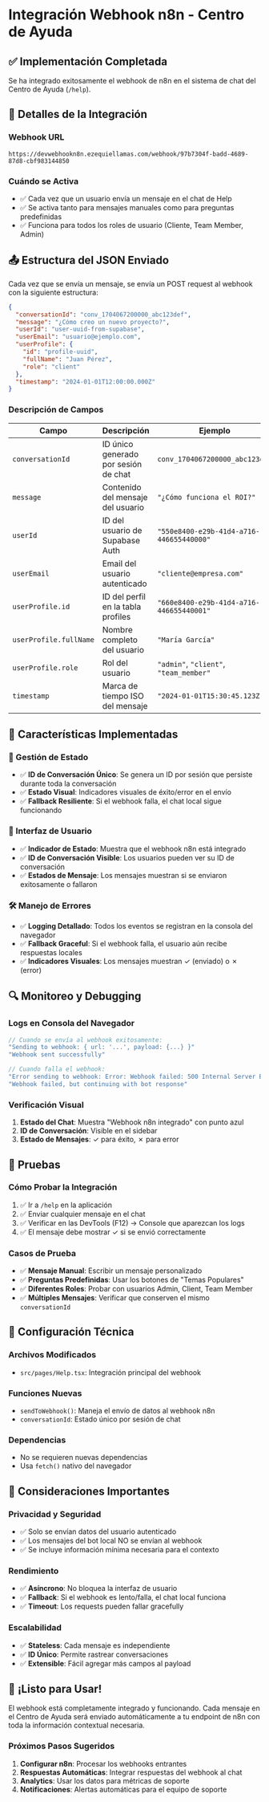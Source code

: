 # Integración Webhook n8n - Centro de Ayuda

## ✅ Implementación Completada

Se ha integrado exitosamente el webhook de n8n en el sistema de chat del Centro de Ayuda (`/help`).

## 🔗 Detalles de la Integración

### **Webhook URL**
```
https://devwebhookn8n.ezequiellamas.com/webhook/97b7304f-badd-4689-87d8-cbf983144850
```

### **Cuándo se Activa**
- ✅ Cada vez que un usuario envía un mensaje en el chat de Help
- ✅ Se activa tanto para mensajes manuales como para preguntas predefinidas
- ✅ Funciona para todos los roles de usuario (Cliente, Team Member, Admin)

## 📤 Estructura del JSON Enviado

Cada vez que se envía un mensaje, se envía un POST request al webhook con la siguiente estructura:

```json
{
  "conversationId": "conv_1704067200000_abc123def",
  "message": "¿Cómo creo un nuevo proyecto?",
  "userId": "user-uuid-from-supabase",
  "userEmail": "usuario@ejemplo.com",
  "userProfile": {
    "id": "profile-uuid",
    "fullName": "Juan Pérez",
    "role": "client"
  },
  "timestamp": "2024-01-01T12:00:00.000Z"
}
```

### **Descripción de Campos**

| Campo | Descripción | Ejemplo |
|-------|-------------|---------|
| `conversationId` | ID único generado por sesión de chat | `conv_1704067200000_abc123def` |
| `message` | Contenido del mensaje del usuario | `"¿Cómo funciona el ROI?"` |
| `userId` | ID del usuario de Supabase Auth | `"550e8400-e29b-41d4-a716-446655440000"` |
| `userEmail` | Email del usuario autenticado | `"cliente@empresa.com"` |
| `userProfile.id` | ID del perfil en la tabla profiles | `"660e8400-e29b-41d4-a716-446655440001"` |
| `userProfile.fullName` | Nombre completo del usuario | `"María García"` |
| `userProfile.role` | Rol del usuario | `"admin"`, `"client"`, `"team_member"` |
| `timestamp` | Marca de tiempo ISO del mensaje | `"2024-01-01T15:30:45.123Z"` |

## 🎯 Características Implementadas

### **🔄 Gestión de Estado**
- ✅ **ID de Conversación Único**: Se genera un ID por sesión que persiste durante toda la conversación
- ✅ **Estado Visual**: Indicadores visuales de éxito/error en el envío
- ✅ **Fallback Resiliente**: Si el webhook falla, el chat local sigue funcionando

### **📱 Interfaz de Usuario**
- ✅ **Indicador de Estado**: Muestra que el webhook n8n está integrado
- ✅ **ID de Conversación Visible**: Los usuarios pueden ver su ID de conversación
- ✅ **Estados de Mensaje**: Los mensajes muestran si se enviaron exitosamente o fallaron

### **🛠️ Manejo de Errores**
- ✅ **Logging Detallado**: Todos los eventos se registran en la consola del navegador
- ✅ **Fallback Graceful**: Si el webhook falla, el usuario aún recibe respuestas locales
- ✅ **Indicadores Visuales**: Los mensajes muestran ✓ (enviado) o ✗ (error)

## 🔍 Monitoreo y Debugging

### **Logs en Consola del Navegador**
```javascript
// Cuando se envía al webhook exitosamente:
"Sending to webhook: { url: '...', payload: {...} }"
"Webhook sent successfully"

// Cuando falla el webhook:
"Error sending to webhook: Error: Webhook failed: 500 Internal Server Error"
"Webhook failed, but continuing with bot response"
```

### **Verificación Visual**
1. **Estado del Chat**: Muestra "Webhook n8n integrado" con punto azul
2. **ID de Conversación**: Visible en el sidebar
3. **Estado de Mensajes**: ✓ para éxito, ✗ para error

## 🧪 Pruebas

### **Cómo Probar la Integración**
1. ✅ Ir a `/help` en la aplicación
2. ✅ Enviar cualquier mensaje en el chat
3. ✅ Verificar en las DevTools (F12) → Console que aparezcan los logs
4. ✅ El mensaje debe mostrar ✓ si se envió correctamente

### **Casos de Prueba**
- ✅ **Mensaje Manual**: Escribir un mensaje personalizado
- ✅ **Preguntas Predefinidas**: Usar los botones de "Temas Populares"
- ✅ **Diferentes Roles**: Probar con usuarios Admin, Client, Team Member
- ✅ **Múltiples Mensajes**: Verificar que conserven el mismo `conversationId`

## 🔧 Configuración Técnica

### **Archivos Modificados**
- `src/pages/Help.tsx`: Integración principal del webhook

### **Funciones Nuevas**
- `sendToWebhook()`: Maneja el envío de datos al webhook n8n
- `conversationId`: Estado único por sesión de chat

### **Dependencias**
- No se requieren nuevas dependencias
- Usa `fetch()` nativo del navegador

## 🚨 Consideraciones Importantes

### **Privacidad y Seguridad**
- ✅ Solo se envían datos del usuario autenticado
- ✅ Los mensajes del bot local NO se envían al webhook
- ✅ Se incluye información mínima necesaria para el contexto

### **Rendimiento**
- ✅ **Asíncrono**: No bloquea la interfaz de usuario
- ✅ **Fallback**: Si el webhook es lento/falla, el chat local funciona
- ✅ **Timeout**: Los requests pueden fallar gracefully

### **Escalabilidad**
- ✅ **Stateless**: Cada mensaje es independiente
- ✅ **ID Único**: Permite rastrear conversaciones
- ✅ **Extensible**: Fácil agregar más campos al payload

## 🎉 ¡Listo para Usar!

El webhook está completamente integrado y funcionando. Cada mensaje en el Centro de Ayuda será enviado automáticamente a tu endpoint de n8n con toda la información contextual necesaria.

### **Próximos Pasos Sugeridos**
1. **Configurar n8n**: Procesar los webhooks entrantes
2. **Respuestas Automáticas**: Integrar respuestas del webhook al chat
3. **Analytics**: Usar los datos para métricas de soporte
4. **Notificaciones**: Alertas automáticas para el equipo de soporte
